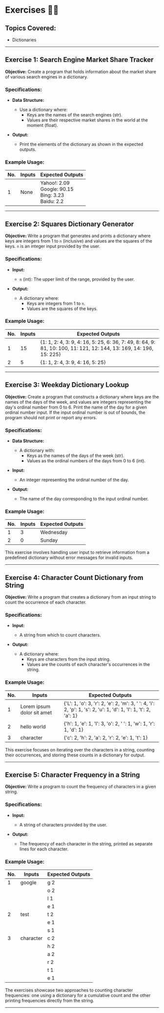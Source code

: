 # Exercises 🏋️‍♂️

## Topics Covered:
- Dictionaries

---

## Exercise 1: Search Engine Market Share Tracker

**Objective:** Create a program that holds information about the market share of various search engines in a dictionary.

### Specifications:
- **Data Structure:**
  - Use a dictionary where:
    - Keys are the names of the search engines (str).
    - Values are their respective market shares in the world at the moment (float).

- **Output:**
  - Print the elements of the dictionary as shown in the expected outputs.

### Example Usage:

| No. | Inputs | Expected Outputs |
|---|--------|------------------|
|1 | None   | Yahoo!: 2.09<br>Google: 90.15<br>Bing: 3.23<br>Baidu: 2.2       |

---

## Exercise 2: Squares Dictionary Generator

**Objective:** Write a program that generates and prints a dictionary where keys are integers from 1 to `n` (inclusive) and values are the squares of the keys. `n` is an integer input provided by the user.

### Specifications:
- **Input:**
  - `n` (int): The upper limit of the range, provided by the user.

- **Output:**
  - A dictionary where:
    - Keys are integers from 1 to `n`.
    - Values are the squares of the keys.

### Example Usage:

| No. | Inputs | Expected Outputs |
|-----|--------|------------------|
| 1   | 15     | {1: 1, 2: 4, 3: 9, 4: 16, 5: 25, 6: 36, 7: 49, 8: 64, 9: 81, 10: 100, 11: 121, 12: 144, 13: 169, 14: 196, 15: 225} |
| 2   | 5      | {1: 1, 2: 4, 3: 9, 4: 16, 5: 25} |

---

## Exercise 3: Weekday Dictionary Lookup

**Objective:** Create a program that constructs a dictionary where keys are the names of the days of the week, and values are integers representing the day's ordinal number from 0 to 6. Print the name of the day for a given ordinal number input. If the input ordinal number is out of bounds, the program should not print or report any errors.

### Specifications:
- **Data Structure:**
  - A dictionary with:
    - Keys as the names of the days of the week (str).
    - Values as the ordinal numbers of the days from 0 to 6 (int).

- **Input:**
  - An integer representing the ordinal number of the day.

- **Output:**
  - The name of the day corresponding to the input ordinal number.

### Example Usage:

| No. | Inputs | Expected Outputs |
|-----|--------|------------------|
| 1   | 3      | Wednesday        |
| 2   | 0      | Sunday           |

This exercise involves handling user input to retrieve information from a predefined dictionary without error messages for invalid inputs.


---

## Exercise 4: Character Count Dictionary from String

**Objective:** Write a program that creates a dictionary from an input string to count the occurrence of each character.

### Specifications:
- **Input:**
  - A string from which to count characters.

- **Output:**
  - A dictionary where:
    - Keys are characters from the input string.
    - Values are the counts of each character's occurrences in the string.

### Example Usage:

| No. | Inputs                        | Expected Outputs                                                                                                                                 |
|-----|-------------------------------|---------------------------------------------------------------------------------------------------------------------------------------------------|
| 1   | Lorem ipsum dolor sit amet    | {'L': 1, 'o': 3, 'r': 2, 'e': 2, 'm': 3, ' ': 4, 'i': 2, 'p': 1, 's': 2, 'u': 1, 'd': 1, 'l': 1, 't': 2, 'a': 1}                                  |
| 2   | hello world                  | {'h': 1, 'e': 1, 'l': 3, 'o': 2, ' ': 1, 'w': 1, 'r': 1, 'd': 1}                                                                                  |
| 3   | character                    | {'c': 2, 'h': 2, 'a': 2, 'r': 2, 'e': 1, 't': 1}                                                                                                   |

This exercise focuses on iterating over the characters in a string, counting their occurrences, and storing these counts in a dictionary for output.


---

## Exercise 5: Character Frequency in a String

**Objective:** Write a program to count the frequency of characters in a given string.

### Specifications:
- **Input:**
  - A string of characters provided by the user.

- **Output:**
  - The frequency of each character in the string, printed as separate lines for each character.

### Example Usage:

| No. | Inputs    | Expected Outputs |
|-----|-----------|------------------|
| 1   | google    | g 2              |
|     |           | o 2              |
|     |           | l 1              |
|     |           | e 1              |
| 2   | test      | t 2              |
|     |           | e 1              |
|     |           | s 1              |
| 3   | character | c 2              |
|     |           | h 2              |
|     |           | a 2              |
|     |           | r 2              |
|     |           | t 1              |
|     |           | e 1              |

The exercises showcase two approaches to counting character frequencies: one using a dictionary for a cumulative count and the other printing frequencies directly from the string.


---
